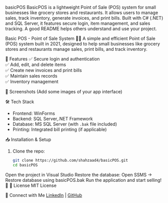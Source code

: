 basicPOS
BasicPOS is a lightweight Point of Sale (POS) system for small businesses like grocery stores and restaurants. It allows users to manage sales, track inventory, generate invoices, and print bills. Built with C# (.NET) and SQL Server, it features secure login, item management, and sales tracking.
A good README helps others understand and use your project.


Basic POS - Point of Sale System 🛒🧾
A simple and efficient Point of Sale (POS) system built in 2021, designed to help small businesses like grocery stores and restaurants manage sales, print bills, and track inventory.

🚀 Features
✅ Secure login and authentication  
✅ Add, edit, and delete items  
✅ Create new invoices and print bills  
✅ Maintain sales records  
✅ Inventory management  

📸 Screenshots
(Add some images of your app interface)

🛠️ Tech Stack
- Frontend: WinForms 
- Backend: SQL Server,.NET Framework
- Database: MS SQL Server (with `.bak` file included)
- Printing: Integrated bill printing (if applicable)

📥 Installation & Setup
1. Clone the repo:  
   ```sh
   git clone https://github.com/shahzaad4/basicPOS.git
   cd basicPOS
Open the project in Visual Studio
Restore the database:
Open SSMS → Restore database using basicPOS.bak
Run the application and start selling! 🎉
📜 License
MIT License

🤝 Connect with Me
[LinkedIn](https://www.linkedin.com/in/shahzaad-ul-haq-962b641b6/) | [GitHub](https://github.com/shahzaad4)
